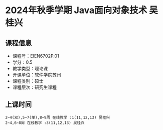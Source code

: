 # 2024年秋季学期 Java面向对象技术 吴桂兴






## 课程信息

- 课程号：EIEN6702P.01
- 学分：0.5
- 教学类型：理论课
- 开课单位：软件学院苏州
- 课程类别：硕士
- 课程层次：研究生课程

## 上课时间

```
2~4(双),5~7(单),8~9周 在线教学 :1(11,12,13) 吴桂兴
2~4,6~8周 在线教学 :3(11,12,13) 吴桂兴
```

